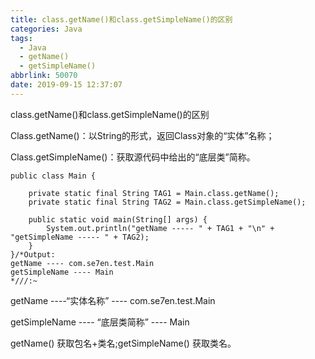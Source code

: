 ```yaml
---
title: class.getName()和class.getSimpleName()的区别
categories: Java
tags:
  - Java
  - getName()
  - getSimpleName()
abbrlink: 50070
date: 2019-09-15 12:37:07
---
```


class.getName()和class.getSimpleName()的区别
<!--more-->

Class.getName()：以String的形式，返回Class对象的“实体”名称；

Class.getSimpleName()：获取源代码中给出的“底层类”简称。

```
public class Main {
	
	private static final String TAG1 = Main.class.getName();
	private static final String TAG2 = Main.class.getSimpleName();
	
	public static void main(String[] args) {
		System.out.println("getName ----- " + TAG1 + "\n" + "getSimpleName ----- " + TAG2);
	}
}/*Output:
getName ---- com.se7en.test.Main
getSimpleName ---- Main
*///:~
```

getName ----“实体名称” ---- com.se7en.test.Main

getSimpleName ---- “底层类简称” ---- Main


getName() 获取包名+类名;getSimpleName() 获取类名。